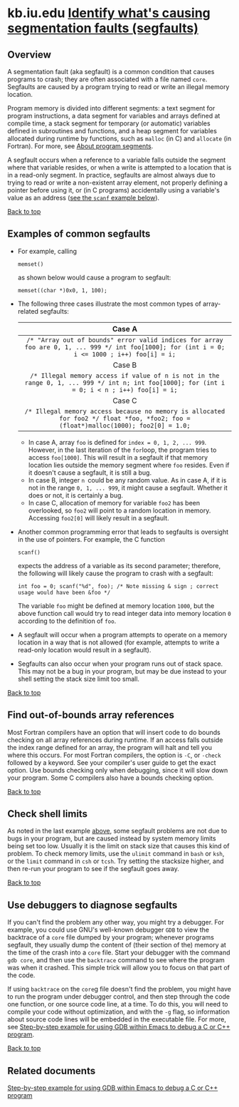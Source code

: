 # kb.iu.edu [Identify what's causing segmentation faults (segfaults)](https://kb.iu.edu/d/aqsj)

## Overview

A segmentation fault (aka segfault) is a common condition that causes programs to crash; they are often associated with a file named `core`. Segfaults are caused by a program trying to read or write an illegal memory location.

Program memory is divided into different segments: a text segment for program instructions, a data segment for variables and arrays defined at compile time, a stack segment for temporary (or automatic) variables defined in subroutines and functions, and a heap segment for variables allocated during runtime by functions, such as `malloc` (in C) and `allocate` (in Fortran). For more, see [About program segments](https://kb.iu.edu/d/areb).

A segfault occurs when a reference to a variable falls outside the segment where that variable resides, or when a write is attempted to a location that is in a read-only segment. In practice, segfaults are almost always due to trying to read or write a non-existent array element, not properly defining a pointer before using it, or (in C programs) accidentally using a variable's value as an address ([see the `scanf` example below](https://kb.iu.edu/d/aqsj#scanf)).

[Back to top](https://kb.iu.edu/d/aqsj#top)

## Examples of common segfaults

- For example, calling

   

  ```
  memset()
  ```

   

  as shown below would cause a program to segfault:

  ```
  memset((char *)0x0, 1, 100);
  ```

- The following three cases illustrate the most common types of array-related segfaults:

  |                            Case A                            |
  | :----------------------------------------------------------: |
  | `/* "Array out of bounds" error valid indices for array foo are 0, 1, ... 999 */ int foo[1000]; for (int i = 0; i <= 1000 ; i++) foo[i] = i;` |
  |                            Case B                            |
  | `/* Illegal memory access if value of n is not in the range 0, 1, ... 999 */ int n; int foo[1000]; for (int i = 0; i < n ; i++) foo[i] = i;` |
  |                            Case C                            |
  | `/* Illegal memory access because no memory is allocated for foo2 */ float *foo, *foo2; foo = (float*)malloc(1000); foo2[0] = 1.0;` |

  - In case A, array `foo` is defined for `index = 0, 1, 2, ... 999`. However, in the last iteration of the `for`loop, the program tries to access `foo[1000]`. This will result in a segfault if that memory location lies outside the memory segment where `foo` resides. Even if it doesn't cause a segfault, it is still a bug.
  - In case B, integer `n `could be any random value. As in case A, if it is not in the range `0, 1, ... 999`, it might cause a segfault. Whether it does or not, it is certainly a bug.
  - In case C, allocation of memory for variable `foo2` has been overlooked, so `foo2` will point to a random location in memory. Accessing `foo2[0]` will likely result in a segfault.

- Another common programming error that leads to segfaults is oversight in the use of pointers. For example, the C function

   

  ```
  scanf()
  ```

   

  expects the address of a variable as its second parameter; therefore, the following will likely cause the program to crash with a segfault:

  ```
  int foo = 0; scanf("%d", foo); /* Note missing & sign ; correct usage would have been &foo */
  ```

  The variable `foo` might be defined at memory location `1000`, but the above function call would try to read integer data into memory location `0` according to the definition of `foo`.

- A segfault will occur when a program attempts to operate on a memory location in a way that is not allowed (for example, attempts to write a read-only location would result in a segfault).

- Segfaults can also occur when your program runs out of stack space. This may not be a bug in your program, but may be due instead to your shell setting the stack size limit too small.

[Back to top](https://kb.iu.edu/d/aqsj#top)

## Find out-of-bounds array references

Most Fortran compilers have an option that will insert code to do bounds checking on all array references during runtime. If an access falls outside the index range defined for an array, the program will halt and tell you where this occurs. For most Fortran compilers, the option is `-C`, or `-check` followed by a keyword. See your compiler's user guide to get the exact option. Use bounds checking only when debugging, since it will slow down your program. Some C compilers also have a bounds checking option.

[Back to top](https://kb.iu.edu/d/aqsj#top)

## Check shell limits

As noted in the last example [above](https://kb.iu.edu/d/aqsj#limit), some segfault problems are not due to bugs in your program, but are caused instead by system memory limits being set too low. Usually it is the limit on stack size that causes this kind of problem. To check memory limits, use the `ulimit` command in `bash` or `ksh`, or the `limit` command in `csh` or `tcsh`. Try setting the stacksize higher, and then re-run your program to see if the segfault goes away.

[Back to top](https://kb.iu.edu/d/aqsj#top)

## Use debuggers to diagnose segfaults

If you can't find the problem any other way, you might try a debugger. For example, you could use GNU's well-known debugger `GDB` to view the backtrace of a `core` file dumped by your program; whenever programs segfault, they usually dump the content of (their section of the) memory at the time of the crash into a `core` file. Start your debugger with the command `gdb core`, and then use the `backtrace` command to see where the program was when it crashed. This simple trick will allow you to focus on that part of the code.

If using `backtrace` on the `core`g file doesn't find the problem, you might have to run the program under debugger control, and then step through the code one function, or one source code line, at a time. To do this, you will need to compile your code without optimization, and with the `-g` flag, so information about source code lines will be embedded in the executable file. For more, see [Step-by-step example for using GDB within Emacs to debug a C or C++ program](https://kb.iu.edu/d/aqsy).

[Back to top](https://kb.iu.edu/d/aqsj#top)

## Related documents

[Step-by-step example for using GDB within Emacs to debug a C or C++ program](https://kb.iu.edu/d/aqsy)